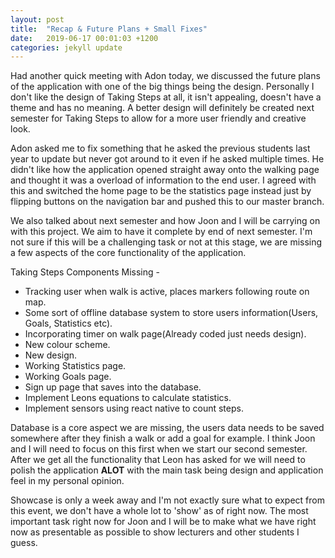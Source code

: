 ```yaml
---
layout: post
title:  "Recap & Future Plans + Small Fixes"
date:   2019-06-17 00:01:03 +1200
categories: jekyll update
---
```


Had another quick meeting with Adon today, we discussed the future plans of the application with one of the big things being the design. Personally I don't like the design of Taking Steps at all, it isn't appealing, doesn't have a theme and has no meaning. A better design will definitely be created next semester for Taking Steps to allow for a more user friendly and creative look. 

Adon asked me to fix something that he asked the previous students last year to update but never got around to it even if he asked multiple times. He didn't like how the application opened straight away onto the walking page and thought it was a overload of information to the end user. I agreed with this and switched the home page to be the statistics page instead just by flipping buttons on the navigation bar and pushed this to our master branch. 

We also talked about next semester and how Joon and I will be carrying on with this project. We aim to have it complete by end of next semester. I'm not sure if this will be a challenging task or not at this stage, we are  missing a few aspects of the core functionality of the application.

Taking Steps Components Missing -
* Tracking user when walk is active, places markers following route on map.
* Some sort of offline database system to store users information(Users, Goals, Statistics etc).
* Incorporating timer on walk page(Already coded just needs design).
* New colour scheme.
* New design.
* Working Statistics page.
* Working Goals page.
* Sign up page that saves into the database.
* Implement Leons equations to calculate statistics.
* Implement sensors using react native to count steps.

Database is a core aspect we are missing, the users data needs to be saved somewhere after they finish a walk or add a goal for example. I think Joon and I will need to focus on this first when we start our second semester. After we get all the functionality that Leon has asked for we will need to polish the application **ALOT** with the main task being design and application feel in my personal opinion.

Showcase is only a week away and I'm not exactly sure what to expect from this event, we don't have a whole lot to 'show' as of right now. The most important task right now for Joon and I will be to make what we have right now as presentable as possible to show lecturers and other students I guess.